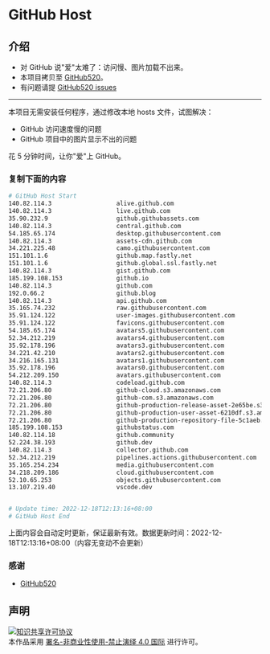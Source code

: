 # GitHub Host
## 介绍
- 对 GitHub 说"爱"太难了：访问慢、图片加载不出来。
- 本项目拷贝至 [GitHub520](https://github.com/521xueweihan/GitHub520)。
- 有问题请提 [GitHub520 issues](https://github.com/521xueweihan/GitHub520/issues/new)

---

本项目无需安装任何程序，通过修改本地 hosts 文件，试图解决：
- GitHub 访问速度慢的问题
- GitHub 项目中的图片显示不出的问题

花 5 分钟时间，让你"爱"上 GitHub。

### 复制下面的内容
```bash
# GitHub Host Start
140.82.114.3                  alive.github.com
140.82.114.3                  live.github.com
35.90.232.9                   github.githubassets.com
140.82.114.3                  central.github.com
54.185.65.174                 desktop.githubusercontent.com
140.82.114.3                  assets-cdn.github.com
34.221.225.48                 camo.githubusercontent.com
151.101.1.6                   github.map.fastly.net
151.101.1.6                   github.global.ssl.fastly.net
140.82.114.3                  gist.github.com
185.199.108.153               github.io
140.82.114.3                  github.com
192.0.66.2                    github.blog
140.82.114.3                  api.github.com
35.165.74.232                 raw.githubusercontent.com
35.91.124.122                 user-images.githubusercontent.com
35.91.124.122                 favicons.githubusercontent.com
54.185.65.174                 avatars5.githubusercontent.com
52.34.212.219                 avatars4.githubusercontent.com
35.92.178.196                 avatars3.githubusercontent.com
34.221.42.210                 avatars2.githubusercontent.com
34.216.165.131                avatars1.githubusercontent.com
35.92.178.196                 avatars0.githubusercontent.com
54.212.209.150                avatars.githubusercontent.com
140.82.114.3                  codeload.github.com
72.21.206.80                  github-cloud.s3.amazonaws.com
72.21.206.80                  github-com.s3.amazonaws.com
72.21.206.80                  github-production-release-asset-2e65be.s3.amazonaws.com
72.21.206.80                  github-production-user-asset-6210df.s3.amazonaws.com
72.21.206.80                  github-production-repository-file-5c1aeb.s3.amazonaws.com
185.199.108.153               githubstatus.com
140.82.114.18                 github.community
52.224.38.193                 github.dev
140.82.114.3                  collector.github.com
52.34.212.219                 pipelines.actions.githubusercontent.com
35.165.254.234                media.githubusercontent.com
34.218.209.186                cloud.githubusercontent.com
52.10.65.253                  objects.githubusercontent.com
13.107.219.40                 vscode.dev


# Update time: 2022-12-18T12:13:16+08:00
# GitHub Host End

```
上面内容会自动定时更新，保证最新有效。数据更新时间：2022-12-18T12:13:16+08:00（内容无变动不会更新）

### 感谢

- [GitHub520](https://github.com/521xueweihan/GitHub520)

## 声明
<a rel="license" href="https://creativecommons.org/licenses/by-nc-nd/4.0/deed.zh"><img alt="知识共享许可协议" style="border-width: 0" src="https://licensebuttons.net/l/by-nc-nd/4.0/88x31.png"></a><br>本作品采用 <a rel="license" href="https://creativecommons.org/licenses/by-nc-nd/4.0/deed.zh">署名-非商业性使用-禁止演绎 4.0 国际</a> 进行许可。